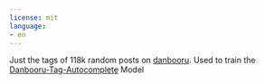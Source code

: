 ```yaml
---
license: mit
language:
- en
---
```

Just the tags of 118k random posts on [danbooru](danbooru.donmai.us). Used to train the [Danbooru-Tag-Autocomplete](https://huggingface.co/0Tick/e621TagAutocomplete) Model